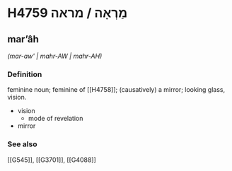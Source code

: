 # H4759 מַרְאָה / מראה

## marʼâh

_(mar-aw' | mahr-AW | mahr-AH)_

### Definition

feminine noun; feminine of [[H4758]]; (causatively) a mirror; looking glass, vision.

- vision
    - mode of revelation
- mirror
### See also

[[G545]], [[G3701]], [[G4088]]

